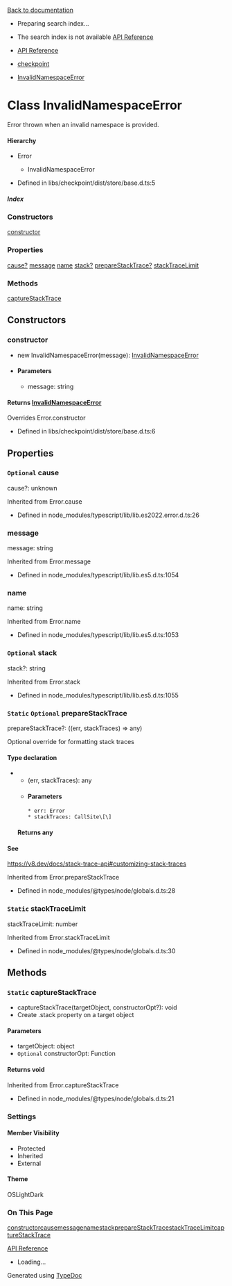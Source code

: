 [Back to documentation](/langgraphjs/)

* Preparing search index...
* The search index is not available
[API Reference](/)

* [API Reference](../index.html)
* [checkpoint](../modules/checkpoint.html)
* [InvalidNamespaceError](checkpoint.InvalidNamespaceError.html)

# Class InvalidNamespaceError

Error thrown when an invalid namespace is provided.

#### Hierarchy

* Error  
   * InvalidNamespaceError

* Defined in libs/checkpoint/dist/store/base.d.ts:5

#####  Index

### Constructors

[constructor](checkpoint.InvalidNamespaceError.html#constructor) 

### Properties

[cause?](checkpoint.InvalidNamespaceError.html#cause) [message](checkpoint.InvalidNamespaceError.html#message) [name](checkpoint.InvalidNamespaceError.html#name) [stack?](checkpoint.InvalidNamespaceError.html#stack) [prepareStackTrace?](checkpoint.InvalidNamespaceError.html#prepareStackTrace) [stackTraceLimit](checkpoint.InvalidNamespaceError.html#stackTraceLimit) 

### Methods

[captureStackTrace](checkpoint.InvalidNamespaceError.html#captureStackTrace) 

## Constructors

### constructor

* new InvalidNamespaceError(message): [InvalidNamespaceError](checkpoint.InvalidNamespaceError.html)
* #### Parameters  
   * message: string  
#### Returns [InvalidNamespaceError](checkpoint.InvalidNamespaceError.html)  
Overrides Error.constructor  
   * Defined in libs/checkpoint/dist/store/base.d.ts:6

## Properties

### `Optional` cause

cause?: unknown

Inherited from Error.cause

* Defined in node\_modules/typescript/lib/lib.es2022.error.d.ts:26

### message

message: string

Inherited from Error.message

* Defined in node\_modules/typescript/lib/lib.es5.d.ts:1054

### name

name: string

Inherited from Error.name

* Defined in node\_modules/typescript/lib/lib.es5.d.ts:1053

### `Optional` stack

stack?: string

Inherited from Error.stack

* Defined in node\_modules/typescript/lib/lib.es5.d.ts:1055

### `Static` `Optional` prepareStackTrace

prepareStackTrace?: ((err, stackTraces) \=> any)

Optional override for formatting stack traces

#### Type declaration

* * (err, stackTraces): any  
   * #### Parameters  
         * err: Error  
         * stackTraces: CallSite\[\]  
   #### Returns any

#### See

<https://v8.dev/docs/stack-trace-api#customizing-stack-traces>

Inherited from Error.prepareStackTrace

* Defined in node\_modules/@types/node/globals.d.ts:28

### `Static` stackTraceLimit

stackTraceLimit: number

Inherited from Error.stackTraceLimit

* Defined in node\_modules/@types/node/globals.d.ts:30

## Methods

### `Static` captureStackTrace

* captureStackTrace(targetObject, constructorOpt?): void
* Create .stack property on a target object  
#### Parameters  
   * targetObject: object  
   * `Optional` constructorOpt: Function  
#### Returns void  
Inherited from Error.captureStackTrace  
   * Defined in node\_modules/@types/node/globals.d.ts:21

### Settings

#### Member Visibility

* Protected
* Inherited
* External

#### Theme

OSLightDark

### On This Page

[constructor](#constructor)[cause](#cause)[message](#message)[name](#name)[stack](#stack)[prepareStackTrace](#prepareStackTrace)[stackTraceLimit](#stackTraceLimit)[captureStackTrace](#captureStackTrace)

[API Reference](../index.html)
* Loading...

Generated using [TypeDoc](https://typedoc.org/)